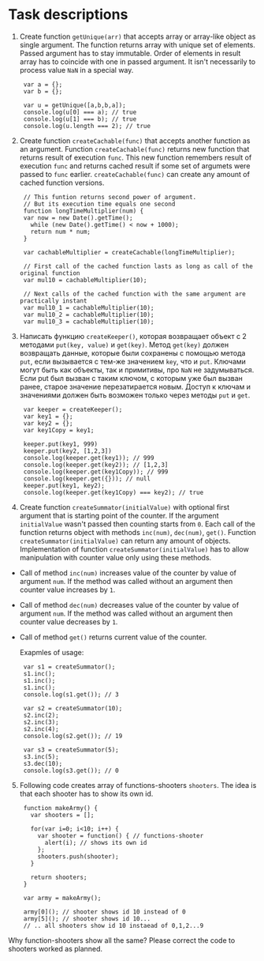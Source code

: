 Task descriptions
=================

1. Create function `getUnique(arr)` that accepts array or array-like object as single argument. The function returns array with unique set of elements.  Passed argument has to stay immutable. Order of elements in result array has to coincide with one in passed argument.
It isn't necessarily to process value `NaN` in a special way. 

		var a = {};
		var b = {};

		var u = getUnique([a,b,b,a]);
		console.log(u[0] === a); // true
		console.log(u[1] === b); // true
		console.log(u.length === 2); // true

2. Create function `createCachable(func)` that accepts another function as an argument. Function `createCachable(func)` returns new function that returns result of execution `func`. This new function remembers result of execution `func` and returns cached result if some set of argumets were passed to `func` earlier. `createCachable(func)` can create any amount of cached function versions. 

		// This funtion returns second power of argument. 
		// But its execution time equals one second
		function longTimeMultiplier(num) { 
		var now = new Date().getTime();
		  while (new Date().getTime() < now + 1000); 
		  return num * num;
		}

		var cachableMultiplier = createCachable(longTimeMultiplier);

		// First call of the cached function lasts as long as call of the original function
		var mul10 = cachableMultiplier(10);

		// Next calls of the cached function with the same argument are practically instant
		var mul10_1 = cachableMultiplier(10);
		var mul10_2 = cachableMultiplier(10);
		var mul10_3 = cachableMultiplier(10);


3. Написать функцию `createKeeper()`, которая возвращает объект с 2 методами `put(key, value)` и `get(key)`. Метод `get(key)` должен возвращать данные, которые были сохранены с помощью метода `put`, если вызывается с тем-же значением `key`, что и `put`.
Ключами могут быть как объекты, так и примитивы, про `NaN` не задумываться.
Если put был вызван с таким ключом, с которым уже был вызван ранее, старое значение перезатирается новым.
Доступ к ключам и значениями должен быть возможен только через методы `put` и `get`.

		var keeper = createKeeper();
		var key1 = {};
		var key2 = {};
		var key1Copy = key1;

		keeper.put(key1, 999)
		keeper.put(key2, [1,2,3])
		console.log(keeper.get(key1)); // 999
		console.log(keeper.get(key2)); // [1,2,3]
		console.log(keeper.get(key1Copy)); // 999
		console.log(keeper.get({})); // null
		keeper.put(key1, key2);
		console.log(keeper.get(key1Copy) === key2); // true

4. Create function `createSummator(initialValue)` with optional first argument that is starting point of the counter. If the argument `initialValue` wasn't passed then counting starts from `0`. Each call of the function returns object with methods `inc(num)`, `dec(num)`, `get()`. Function `createSummator(initialValue)` can return any amount of objects.
Implementation of function `createSummator(initialValue)` has to allow manipulation with counter value only using these methods.
 - Call of method `inc(num)` increases value of the counter by value of argument `num`. If the method was called without an argument then counter value increases by `1`.
 - Call of method `dec(num)` decreases value of the counter by value of argument `num`. If the method was called without an argument then counter value decreases by `1`. 
 - Call of method `get()` returns current value of the counter. 

	Exapmles of usage: 

		var s1 = createSummator();
		s1.inc();
		s1.inc();
		s1.inc();
		console.log(s1.get()); // 3

		var s2 = createSummator(10);
		s2.inc(2);
		s2.inc(3);
		s2.inc(4);
		console.log(s2.get()); // 19

		var s3 = createSummator(5);
		s3.inc(5);
		s3.dec(10);
		console.log(s3.get()); // 0

5. Following code creates array of functions-shooters `shooters`. The idea is that each shooter has to show its own id.

		function makeArmy() {
		  var shooters = [];
		 
		  for(var i=0; i<10; i++) {
		    var shooter = function() { // functions-shooter
		      alert(i); // shows its own id
		    };
		    shooters.push(shooter);
		  }

		  return shooters;
		}
		 
		var army = makeArmy();
		 
		army[0](); // shooter shows id 10 instead of 0
		army[5](); // shooter shows id 10...
		// .. all shooters show id 10 instaead of 0,1,2...9
Why function-shooters show all the same? Please correct the code to shooters worked as planned.

